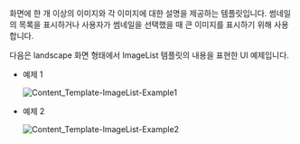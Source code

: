 화면에 한 개 이상의 이미지와 각 이미지에 대한 설명을 제공하는 템플릿입니다. 썸네일의 목록을 표시하거나 사용자가 썸네일을 선택했을 때 큰 이미지를 표시하기 위해 사용합니다.

다음은 landscape 화면 형태에서 ImageList 템플릿의 내용을 표현한 UI 예제입니다.

* 예제 1

  ![Content_Template-ImageList-Example1](/Develop/Assets/Images/Content_Template-ImageList-Example1.png)
  
* 예제 2

  ![Content_Template-ImageList-Example2](/Develop/Assets/Images/Content_Template-ImageList-Example2.png)